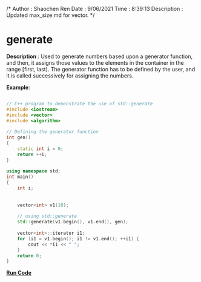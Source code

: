 /*
Author : Shaochen Ren
Date : 9/06/2021
Time : 8:39:13
Description : Updated max_size.md for vector.
*/
# generate
**Description** : Used to generate numbers based upon a generator function, and then, it assigns those values to the elements in the container in the range [first, last).
The generator function has to be defined by the user, and it is called successively for assigning the numbers.

**Example**:
```cpp

// C++ program to demonstrate the use of std::generate
#include <iostream>
#include <vector>
#include <algorithm>
  
// Defining the generator function
int gen()
{
    static int i = 0;
    return ++i;
}
  
using namespace std;
int main()
{
    int i;
  
    
    vector<int> v1(10);
  
    // using std::generate
    std::generate(v1.begin(), v1.end(), gen);
  
    vector<int>::iterator i1;
    for (i1 = v1.begin(); i1 != v1.end(); ++i1) {
        cout << *i1 << " ";
    }
    return 0;
}
```
**[Run Code](https://rextester.com/UVF27948)**
